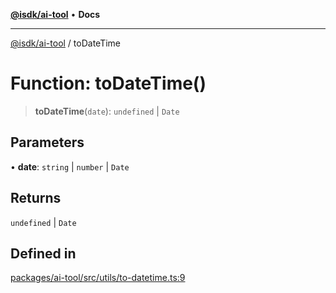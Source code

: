 [**@isdk/ai-tool**](../README.md) • **Docs**

***

[@isdk/ai-tool](../globals.md) / toDateTime

# Function: toDateTime()

> **toDateTime**(`date`): `undefined` \| `Date`

## Parameters

• **date**: `string` \| `number` \| `Date`

## Returns

`undefined` \| `Date`

## Defined in

[packages/ai-tool/src/utils/to-datetime.ts:9](https://github.com/isdk/ai-tool.js/blob/b0813174e9b350ae47231f8e5f885150313123b0/src/utils/to-datetime.ts#L9)
